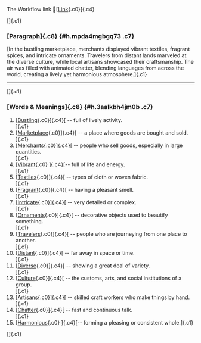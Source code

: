 The Workflow link
👏[[Link](https://www.google.com/url?q=http://www.google.com&sa=D&source=editors&ust=1756716070977675&usg=AOvVaw27jYtslFT-Rchk7-ZcyyD2){.c0}]{.c4}

[]{.c1}

### [Paragraph]{.c8} {#h.mpda4mgbgq73 .c7}

[In the bustling marketplace, merchants displayed vibrant textiles,
fragrant spices, and intricate ornaments. Travelers from distant lands
marveled at the diverse culture, while local artisans showcased their
craftsmanship. The air was filled with animated chatter, blending
languages from across the world, creating a lively yet harmonious
atmosphere.]{.c1}

------------------------------------------------------------------------

[]{.c1}

### [Words & Meanings]{.c8} {#h.3aalkbh4jm0b .c7}

1.  [[Bustling](https://www.google.com/url?q=http://www.google.com&sa=D&source=editors&ust=1756716070978793&usg=AOvVaw1haEZdSoWghd4YgbDQa36-){.c0}]{.c4}[ --
    full of lively activity.\
    ]{.c1}
2.  [[Marketplace](https://www.google.com/url?q=http://www.google.com&sa=D&source=editors&ust=1756716070979029&usg=AOvVaw0V6MaWcZwFqylP5SXz78Ls){.c0}]{.c4}[ --
    a place where goods are bought and sold.\
    ]{.c1}
3.  [[Merchants](https://www.google.com/url?q=http://www.google.com&sa=D&source=editors&ust=1756716070979201&usg=AOvVaw0y2FUYvh3W-Bj9z3eGZleu){.c0}]{.c4}[ --
    people who sell goods, especially in large quantities.\
    ]{.c1}
4.  [[Vibrant](https://www.google.com/url?q=http://www.google.com&sa=D&source=editors&ust=1756716070979389&usg=AOvVaw0w4a-4kuaHIJWQlCnZ0Z8_){.c0}
    ]{.c4}[-- full of life and energy.\
    ]{.c1}
5.  [[Textiles](https://www.google.com/url?q=http://www.google.com&sa=D&source=editors&ust=1756716070979566&usg=AOvVaw3-FBM1DSJ-EUhDKg3bmBdz){.c0}]{.c4}[ --
    types of cloth or woven fabric.\
    ]{.c1}
6.  [[Fragrant](https://www.google.com/url?q=http://www.google.com&sa=D&source=editors&ust=1756716070979765&usg=AOvVaw3p421RidQKz8nFWlNaJpEa){.c0}]{.c4}[ --
    having a pleasant smell.\
    ]{.c1}
7.  [[Intricate](https://www.google.com/url?q=http://www.google.com&sa=D&source=editors&ust=1756716070979931&usg=AOvVaw05gmUMyNP6m5DG_eviMBaI){.c0}]{.c4}[ --
    very detailed or complex.\
    ]{.c1}
8.  [[Ornaments](https://www.google.com/url?q=http://www.google.com&sa=D&source=editors&ust=1756716070980074&usg=AOvVaw36rQmNvFG4-C8Pvtigcu7O){.c0}]{.c4}[ --
    decorative objects used to beautify something.\
    ]{.c1}
9.  [[Travelers](https://www.google.com/url?q=http://www.google.com&sa=D&source=editors&ust=1756716070980263&usg=AOvVaw0vLui7J-dIXkkfujr_3ogp){.c0}]{.c4}[ --
    people who are journeying from one place to another.\
    ]{.c1}
10. [[Distant](https://www.google.com/url?q=http://www.google.com&sa=D&source=editors&ust=1756716070980445&usg=AOvVaw1Z-TLdO5_0ArV0-OO2mdX4){.c0}]{.c4}[ --
    far away in space or time.\
    ]{.c1}
11. [[Diverse](https://www.google.com/url?q=http://www.google.com&sa=D&source=editors&ust=1756716070980621&usg=AOvVaw1sAWQ7IOmGDftP_ex4XObT){.c0}]{.c4}[ --
    showing a great deal of variety.\
    ]{.c1}
12. [[Culture](https://www.google.com/url?q=http://www.google.com&sa=D&source=editors&ust=1756716070980796&usg=AOvVaw3SGDB4IfdIS2DOqtlPUZvm){.c0}]{.c4}[ --
    the customs, arts, and social institutions of a group.\
    ]{.c1}
13. [[Artisans](https://www.google.com/url?q=http://www.google.com&sa=D&source=editors&ust=1756716070980977&usg=AOvVaw3V8FtRlwcKv-kffrVTC3VO){.c0}]{.c4}[ --
    skilled craft workers who make things by hand.\
    ]{.c1}
14. [[Chatter](https://www.google.com/url?q=http://www.google.com&sa=D&source=editors&ust=1756716070981144&usg=AOvVaw36y3fwreeTmoH3gd4_n_nu){.c0}]{.c4}[ --
    fast and continuous talk.\
    ]{.c1}
15. [[Harmonious](https://www.google.com/url?q=http://www.google.com&sa=D&source=editors&ust=1756716070981314&usg=AOvVaw0Zw0XvwuC8bhql6kOcLSUI){.c0}
    ]{.c4}[-- forming a pleasing or consistent whole.]{.c1}

[]{.c1}
